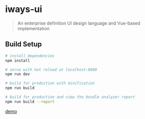 # iways-ui

> An enterprise definition UI design language and Vue-based implementation

## Build Setup

``` bash
# install dependencies
npm install

# serve with hot reload at localhost:8080
npm run dev

# build for production with minification
npm run build

# build for production and view the bundle analyzer report
npm run build --report
```


[demo](https://jacksonvong.github.io/iways-ui)
